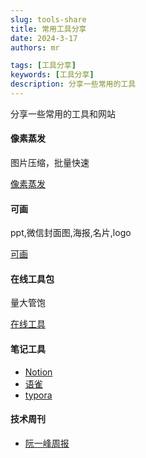 ```yaml
---
slug: tools-share
title: 常用工具分享
date: 2024-3-17
authors: mr

tags: [工具分享]
keywords: [工具分享]
description: 分享一些常用的工具
---
```


分享一些常用的工具和网站

<!-- truncate -->

#### 像素蒸发

图片压缩，批量快速

[像素蒸发](https://moonvy.com/apps/PxEvapo/)

#### 可画

ppt,微信封面图,海报,名片,logo

[可画](https://www.canva.cn/)

#### 在线工具包

量大管饱

[在线工具](https://tool.lu/)

#### 笔记工具

- [Notion](https://www.notion.so/)
- [语雀](https://www.yuque.com/)
- [typora](https://www.typora.io/)

#### 技术周刊

- [阮一峰周报](https://www.ruanyifeng.com/blog/weekly/)
